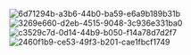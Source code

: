![6d71294b-a3b6-44b0-ba59-e6a9b189b31b](https://github.com/user-attachments/assets/915d7dc0-5430-4b1b-8ead-d4804ce6c569)
![3269e660-d2eb-4515-9048-3c936e331ba0](https://github.com/user-attachments/assets/e8f95940-c3dd-41b1-80b5-cb4eda569488)
![c3529c7d-0d14-44b9-b050-f14a78d7d2f7](https://github.com/user-attachments/assets/19c1934d-cb3e-4f96-b580-124cd5cf82b8)
![2460f1b9-ce53-49f3-b201-cae1fbcf1749](https://github.com/user-attachments/assets/799c31a7-befc-471b-a760-ae1769075600)
